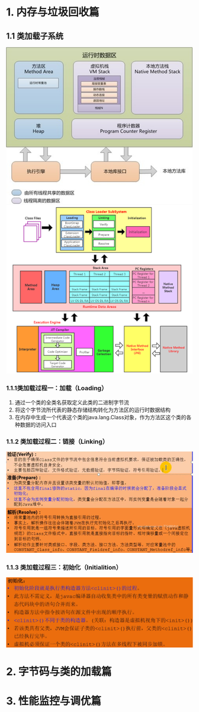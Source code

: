 # 1. 内存与垃圾回收篇 

## 1.1 类加载子系统

<img src="images/v2-abefb713de46f1e6dd241246c0afe263_b.jpg" alt="JVM内存结构和Java内存模型- 知乎" style="zoom:150%;" />

<img src="images/image-20230203103914467.png" alt="image-20230203103914467" style="zoom:150%;" />

### 1.1.1类加载过程一：加载（Loading）

1. 通过一个类的全类名获取定义此类的二进制字节流
2. 将这个字节流所代表的静态存储结构转化为方法区的运行时数据结构
3. 在内存中生成一个代表这个类的java.lang.Class对象，作为方法区这个类的各种数据的访问入口

### 1.1.2  类加载过程二：链接（Linking）

![image-20230203141414906](images/image-20230203141414906.png)

### 1.1.3 类加载过程三：初始化（Initialition）

![image-20230203142311304](images/image-20230203142311304.png)

# 2. 字节码与类的加载篇



# 3. 性能监控与调优篇

